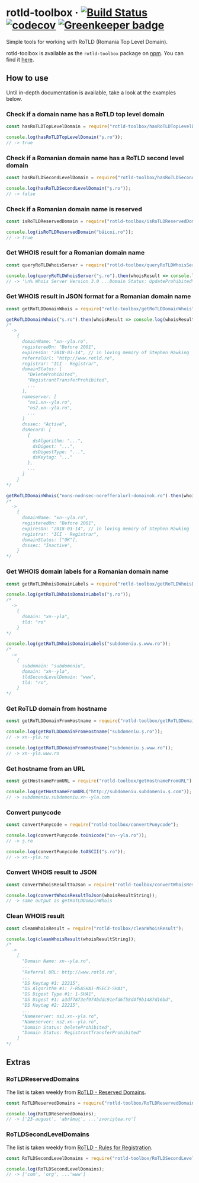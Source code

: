 # rotld-toolbox &middot; [![Build Status](https://travis-ci.org/alinchican/rotld-toolbox.svg?branch=master)](https://travis-ci.org/alinchican/rotld-toolbox) [![codecov](https://codecov.io/gh/alinchican/rotld-toolbox/branch/master/graph/badge.svg)](https://codecov.io/gh/alinchican/rotld-toolbox) [![Greenkeeper badge](https://badges.greenkeeper.io/alinchican/rotld-toolbox.svg)](https://greenkeeper.io/)

Simple tools for working with RoTLD (Romania Top Level Domain).

rotld-toolbox is available as the `rotld-toolbox` package on [npm](https://www.npmjs.com/). You can find it [here](https://www.npmjs.com/package/rotld-toolbox).

## How to use

Until in-depth documentation is available, take a look at the examples below.

### Check if a domain name has a RoTLD top level domain

```js
const hasRoTLDTopLevelDomain = require("rotld-toolbox/hasRoTLDTopLevelDomain");

console.log(hasRoTLDTopLevelDomain("ș.ro"));
// -> true
```

### Check if a Romanian domain name has a RoTLD second level domain

```js
const hasRoTLDSecondLevelDomain = require("rotld-toolbox/hasRoTLDSecondLevelDomain");

console.log(hasRoTLDSecondLevelDomain("ș.ro"));
// -> false
```

### Check if a Romanian domain name is reserved

```js
const isRoTLDReservedDomain = require("rotld-toolbox/isRoTLDReservedDomain");

console.log(isRoTLDReservedDomain("băicoi.ro"));
// -> true
```

### Get WHOIS result for a Romanian domain name

```js
const queryRoTLDWhoisServer = require("rotld-toolbox/queryRoTLDWhoisServer");

console.log(queryRoTLDWhoisServer("ș.ro").then(whoisResult => console.log(whoisResult)));
// -> '\n% Whois Server Version 3.0 ...Domain Status: UpdateProhibited\r\n\r\n\r\n'
```

### Get WHOIS result in JSON format for a Romanian domain name

```js
const getRoTLDDomainWhois = require("rotld-toolbox/getRoTLDDomainWhois");

getRoTLDDomainWhois("ș.ro").then(whoisResult => console.log(whoisResult));
/*
  ->
    {
      domainName: "xn--yla.ro",
      registeredOn: "Before 2001",
      expiresOn: "2018-03-14", // in loving memory of Stephen Hawking
      referralUrl: "http://www.rotld.ro",
      registrar: "ICI - Registrar",
      domainStatus: [
        "DeleteProhibited",
        "RegistrantTransferProhibited",
        ...
      ],
      nameserver: [
        "ns1.xn--yla.ro",
        "ns2.xn--yla.ro",
        ...
      ]
      dnssec: "Active",
      dsRecord: [
        {
          dsAlgorithm: "...",
          dsDigest: "...",
          dsDigestType: "...",
          dsKeytag: "..."
        },
        ...
      ]
    }
*/

getRoTLDDomainWhois("nons-nodnsec-norefferalurl-domainok.ro").then(whoisResult => console.log(whoisResult));
/*
  ->
    {
      domainName: "xn--yla.ro",
      registeredOn: "Before 2001",
      expiresOn: "2018-03-14", // in loving memory of Stephen Hawking
      registrar: "ICI - Registrar",
      domainStatus: ["OK"],
      dnssec: "Inactive",
    }
*/
```

### Get WHOIS domain labels for a Romanian domain name

```js
const getRoTLDWhoisDomainLabels = require("rotld-toolbox/getRoTLDWhoisDomainLabels");

console.log(getRoTLDWhoisDomainLabels("ș.ro"));
/*
  ->
    {
      domain: "xn--yla",
      tld: "ro"
    }
*/

console.log(getRoTLDWhoisDomainLabels("subdomeniu.ș.www.ro"));
/*
  ->
    {
      subdomain: "subdomeniu",
      domain: "xn--yla",
      tldSecondLevelDomain: "www",
      tld: "ro",
    }
*/
```

### Get RoTLD domain from hostname

```js
const getRoTLDDomainFromHostname = require("rotld-toolbox/getRoTLDDomainFromHostname");

console.log(getRoTLDDomainFromHostname("subdomeniu.ș.ro"));
// -> xn--yla.ro

console.log(getRoTLDDomainFromHostname("subdomeniu.ș.www.ro"));
// -> xn--yla.www.ro
```

### Get hostname from an URL

```js
const getHostnameFromURL = require("rotld-toolbox/getHostnameFromURL");

console.log(getHostnameFromURL("http://subdomeniu.subdomeniu.ș.com"));
// -> subdomeniu.subdomeniu.xn--yla.com
```

### Convert punycode

```js
const convertPunycode = require("rotld-toolbox/convertPunycode");

console.log(convertPunycode.toUnicode("xn--yla.ro"));
// -> ș.ro

console.log(convertPunycode.toASCII("ș.ro"));
// -> xn--yla.ro
```

### Convert WHOIS result to JSON

```js
const convertWhoisResultToJson = require("rotld-toolbox/convertWhoisResultToJson");

console.log(convertWhoisResultToJson(whoisResultString));
// -> same output as getRoTLDDomainWhois
```

### Clean WHOIS result

```js
const cleanWhoisResult = require("rotld-toolbox/cleanWhoisResult");

console.log(cleanWhoisResult(whoisResultString));
/*
  ->
    [
      "Domain Name: xn--yla.ro",
      ...
      "Referral URL: http://www.rotld.ro",
      ...
      "DS Keytag #1: 22215",
      "DS Algorithm #1: 7-RSASHA1-NSEC3-SHA1",
      "DS Digest Type #1: 1-SHA1",
      "DS Digest #1: a3df7873ef974bddc91efd6f58d4f9b1487d16bd",
      "DS Keytag #2: 22215",
      ...
      "Nameserver: ns1.xn--yla.ro",
      "Nameserver: ns2.xn--yla.ro",
      "Domain Status: DeleteProhibited",
      "Domain Status: RegistrantTransferProhibited"
    ]
*/
```

## Extras

### RoTLDReservedDomains
The list is taken weekly from [RoTLD - Reserved Domains](http://www.rotld.ro/static/media/uploads/domenii_rezervate.pdf).

```js
const RoTLDReservedDomains = require("rotld-toolbox/RoTLDReservedDomains");

console.log(RoTLDReservedDomains);
// -> ['23-august', 'abrămuț', ...'zvoriștea.ro']
```

### RoTLDSecondLevelDomains
The list is taken weekly from [RoTLD - Rules for Registration](http://www.rotld.ro/reguli-de-inregistrare/).

```js
const RoTLDSecondLevelDomains = require("rotld-toolbox/RoTLDSecondLevelDomains");

console.log(RoTLDSecondLevelDomains);
// -> ['com', 'org', ...'www']
```
